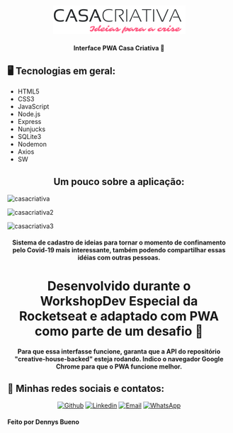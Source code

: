 <p align="center">
  <img src="./public/logo.png" alt="Logo Casa Criativa"/>
</p>

<h4 align="center">Interface PWA Casa Criativa 🚀</h4>

<h2>🖥 Tecnologias em geral:</h2>

  - HTML5
  - CSS3
  - JavaScript
  - Node.js
  - Express
  - Nunjucks
  - SQLite3
  - Nodemon
  - Axios
  - SW
  
<h2 align="center">  Um pouco sobre a aplicação:</h2>

![casacriativa](https://user-images.githubusercontent.com/62181023/84446547-1d5e4300-ac1c-11ea-8dd2-a36431a29f89.png)

![casacriativa2](https://user-images.githubusercontent.com/62181023/84446573-264f1480-ac1c-11ea-8041-55cff842bc79.png)

![casacriativa3](https://user-images.githubusercontent.com/62181023/84446583-2e0eb900-ac1c-11ea-990f-965647b35604.png)

<h4 align="center">Sistema de cadastro de ideias para tornar o momento
de confinamento pelo Covid-19 mais interessante, também podendo compartilhar essas idéias com outras pessoas.</h4>

<h1 align="center">Desenvolvido durante o WorkshopDev Especial da Rocketseat e adaptado com PWA como parte de um desafio 🚀</h1>

<h4 align="center">Para que essa interfasse funcione, garanta que a API do repositório "creative-house-backed" esteja rodando. Indico o navegador Google Chrome para que o PWA funcione melhor.</h4>

<h2>📱 Minhas redes sociais e contatos:</h2>

<p align="center">
   <a href="https://www.linkedin.com/in/dennys-bueno-6a3228204/" target="_blank" >
    <img alt="Github" src="https://img.shields.io/badge/Github--%23F8952D?style=social&logo=github"></a>

  <a href="https://github.com/dennysbueno" target="_blank" >
  <img alt="Linkedin" src="https://img.shields.io/badge/Linkedin--%23F8952D?style=social&logo=linkedin"></a>        
    
  <a href="mailto:dennys.bueno8@gmail.com" target="_blank" >
    <img alt="Email" src="https://img.shields.io/badge/Email--%23F8952D?style=social&logo=gmail"></a>
  
  <a href="https://api.whatsapp.com/send?phone=5544998185156" target="_blank" >
    <img alt="WhatsApp" src="https://img.shields.io/badge/Whatsapp--%23F8952D?style=social&logo=whatsapp"></a>
 </p>

<h4>Feito por Dennys Bueno</h4>